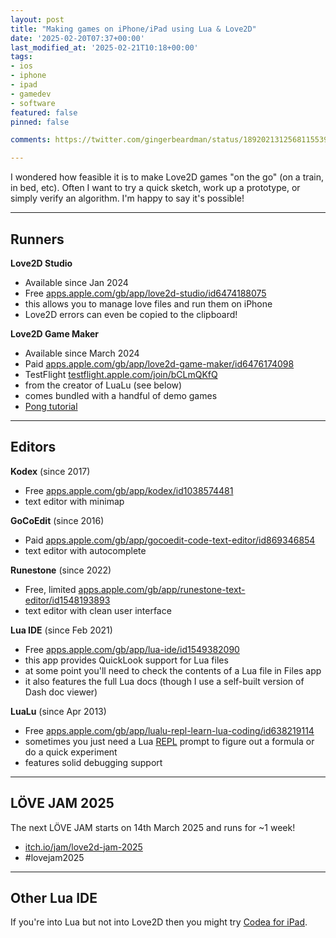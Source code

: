 ```yaml
---
layout: post
title: "Making games on iPhone/iPad using Lua & Love2D"
date: '2025-02-20T07:37+00:00'
last_modified_at: '2025-02-21T10:18+00:00'
tags:
- ios
- iphone
- ipad
- gamedev
- software
featured: false
pinned: false

comments: https://twitter.com/gingerbeardman/status/1892021312568115539

---
```


I wondered how feasible it is to make Love2D games "on the go" (on a train, in bed, etc). Often I want to try a quick sketch, work up a prototype, or simply verify an algorithm. I'm happy to say it's possible!

----

## Runners

**Love2D Studio**
- Available since Jan 2024
- Free [apps.apple.com/gb/app/love2d-studio/id6474188075](https://apps.apple.com/gb/app/love2d-studio/id6474188075)
- this allows you to manage love files and run them on iPhone
- Love2D errors can even be copied to the clipboard!

**Love2D Game Maker**
- Available since March 2024
- Paid [apps.apple.com/gb/app/love2d-game-maker/id6476174098](https://apps.apple.com/gb/app/love2d-game-maker/id6476174098)
- TestFlight [testflight.apple.com/join/bCLmQKfQ](https://testflight.apple.com/join/bCLmQKfQ)
- from the creator of LuaLu (see below)
- comes bundled with a handful of demo games
- [Pong tutorial](https://www.iamadman.com/products/love2d-gamemaker/love2d-game-maker-learn-to-create-the-classic-game-of-pong-in-10mins/)

----

## Editors

**Kodex** (since 2017)
- Free [apps.apple.com/gb/app/kodex/id1038574481](https://apps.apple.com/gb/app/kodex/id1038574481)
- text editor with minimap

**GoCoEdit** (since 2016)
- Paid [apps.apple.com/gb/app/gocoedit-code-text-editor/id869346854](https://apps.apple.com/gb/app/gocoedit-code-text-editor/id869346854)
- text editor with autocomplete

**Runestone** (since 2022)
- Free, limited [apps.apple.com/gb/app/runestone-text-editor/id1548193893](https://apps.apple.com/gb/app/runestone-text-editor/id1548193893)
- text editor with clean user interface

**Lua IDE** (since Feb 2021)
- Free [apps.apple.com/gb/app/lua-ide/id1549382090](https://apps.apple.com/gb/app/lua-ide/id1549382090)
- this app provides QuickLook support for Lua files
- at some point you'll need to check the contents of a Lua file in Files app
- it also features the full Lua docs (though I use a self-built version of Dash doc viewer)

**LuaLu** (since Apr 2013)
- Free [apps.apple.com/gb/app/lualu-repl-learn-lua-coding/id638219114](https://apps.apple.com/gb/app/lualu-repl-learn-lua-coding/id638219114)
- sometimes you just need a Lua [REPL](https://en.wikipedia.org/wiki/Read–eval–print_loop) prompt to figure out a formula or do a quick experiment
- features solid debugging support

----

## LÖVE JAM 2025

The next LÖVE JAM starts on 14th March 2025 and runs for ~1 week!
- [itch.io/jam/love2d-jam-2025](https://itch.io/jam/love2d-jam-2025)
- #lovejam2025

----

## Other Lua IDE

If you're into Lua but not into Love2D then you might try [Codea for iPad](https://codea.io).